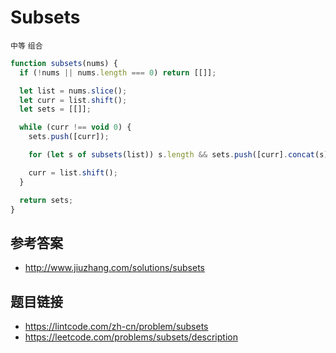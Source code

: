 # Subsets
`中等` `组合`

```javascript
function subsets(nums) {
  if (!nums || nums.length === 0) return [[]];

  let list = nums.slice();
  let curr = list.shift();
  let sets = [[]];

  while (curr !== void 0) {
    sets.push([curr]);

    for (let s of subsets(list)) s.length && sets.push([curr].concat(s));

    curr = list.shift();
  }

  return sets;
}
```

## 参考答案
* http://www.jiuzhang.com/solutions/subsets

## 题目链接
* https://lintcode.com/zh-cn/problem/subsets
* https://leetcode.com/problems/subsets/description

